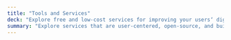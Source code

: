 ```yaml
---
title: "Tools and Services"
deck: "Explore free and low-cost services for improving your users‘ digital experience"
summary: "Explore services that are user-centered, open-source, and built by government for government."
---
```

